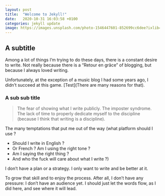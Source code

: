 ```yaml
---
layout: post
title:  "Welcome to Jekyll!"
date:   2020-10-31 16:03:58 +0100
categories: jekyll update
image: https://images.unsplash.com/photo-1546447601-852699cc6dee?ixlib=rb-1.2.1&ixid=eyJhcHBfaWQiOjEyMDd9&auto=format&fit=crop&w=3453&q=80
---
```


## A subtitle

Among a lot of things I’m trying to do these days, there is a constant desire to write. Not really because there is a “Retour en grâce” of blogging, but because I always loved writing.

Unfortunately, at the exception of a music blog I had some years ago, I didn’t succeed at this game.
[Test](There are many reasons for that).

### A sub sub title

> The fear of showing what I write publicly. The imposter syndrome. The lack of time to properly dedicate myself to the discipline (because I think that writing is a discipline).

The many temptations that put me out of the way (what platform should I use ?

- Should I write in English ?
- Or French ? Am I using the right tone ?
- Am I saying the right thing ?
- And who the fuck will care about what I write ?)

I don’t have a plan or a strategy. I only want to write and be better at it.

To grow that skill and to enjoy the process.
After all, I don’t have any pressure: I don’t have an audience yet. I should just let the words flow, as I did here, and see where it will lead.
